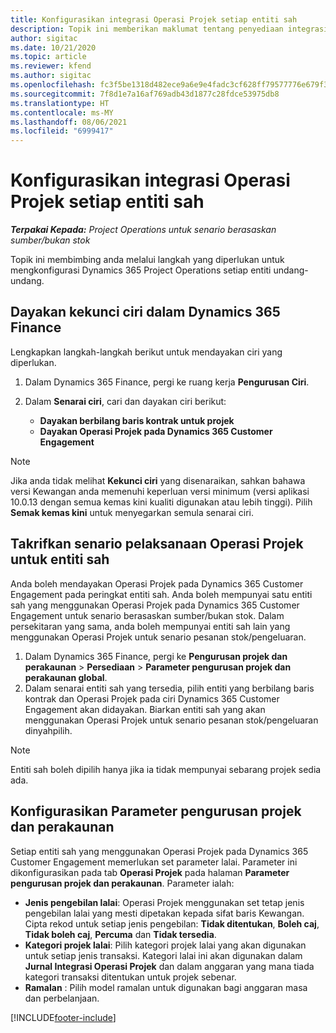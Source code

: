 ```yaml
---
title: Konfigurasikan integrasi Operasi Projek setiap entiti sah
description: Topik ini memberikan maklumat tentang penyediaan integrasi oleh entiti sah dalam Operasi Projek.
author: sigitac
ms.date: 10/21/2020
ms.topic: article
ms.reviewer: kfend
ms.author: sigitac
ms.openlocfilehash: fc3f5be1318d482ece9a6e9e4fadc3cf628ff79577776e679f32cef7c0b2fc8f
ms.sourcegitcommit: 7f8d1e7a16af769adb43d1877c28fdce53975db8
ms.translationtype: HT
ms.contentlocale: ms-MY
ms.lasthandoff: 08/06/2021
ms.locfileid: "6999417"
---
```

# <a name="configure-project-operations-integration-per-legal-entity"></a>Konfigurasikan integrasi Operasi Projek setiap entiti sah 

_**Terpakai Kepada:** Project Operations untuk senario berasaskan sumber/bukan stok_

Topik ini membimbing anda melalui langkah yang diperlukan untuk mengkonfigurasi Dynamics 365 Project Operations setiap entiti undang-undang.

## <a name="enable-feature-keys-in-dynamics-365-finance"></a>Dayakan kekunci ciri dalam Dynamics 365 Finance

Lengkapkan langkah-langkah berikut untuk mendayakan ciri yang diperlukan.

1. Dalam Dynamics 365 Finance, pergi ke ruang kerja **Pengurusan Ciri**.
2. Dalam **Senarai ciri**, cari dan dayakan ciri berikut:
  
    - **Dayakan berbilang baris kontrak untuk projek**
    - **Dayakan Operasi Projek pada Dynamics 365 Customer Engagement**

> [!NOTE]
> Jika anda tidak melihat **Kekunci ciri** yang disenaraikan, sahkan bahawa versi Kewangan anda memenuhi keperluan versi minimum (versi aplikasi 10.0.13 dengan semua kemas kini kualiti digunakan atau lebih tinggi). Pilih **Semak kemas kini** untuk menyegarkan semula senarai ciri.

## <a name="define-the-project-operations-deployment-scenario-for-a-legal-entity"></a>Takrifkan senario pelaksanaan Operasi Projek untuk entiti sah

Anda boleh mendayakan Operasi Projek pada Dynamics 365 Customer Engagement pada peringkat entiti sah. Anda boleh mempunyai satu entiti sah yang menggunakan Operasi Projek pada Dynamics 365 Customer Engagement untuk senario berasaskan sumber/bukan stok. Dalam persekitaran yang sama, anda boleh mempunyai entiti sah lain yang menggunakan Operasi Projek untuk senario pesanan stok/pengeluaran.

1. Dalam Dynamics 365 Finance, pergi ke **Pengurusan projek dan perakaunan** > **Persediaan** > **Parameter pengurusan projek dan perakaunan global**.
2. Dalam senarai entiti sah yang tersedia, pilih entiti yang berbilang baris kontrak dan Operasi Projek pada ciri Dynamics 365 Customer Engagement akan didayakan. Biarkan entiti sah yang akan menggunakan Operasi Projek untuk senario pesanan stok/pengeluaran dinyahpilih.

> [!NOTE]
> Entiti sah boleh dipilih hanya jika ia tidak mempunyai sebarang projek sedia ada.

## <a name="configure-project-management-and-accounting-parameters"></a>Konfigurasikan Parameter pengurusan projek dan perakaunan

Setiap entiti sah yang menggunakan Operasi Projek pada Dynamics 365 Customer Engagement memerlukan set parameter lalai. Parameter ini dikonfigurasikan pada tab **Operasi Projek** pada halaman **Parameter pengurusan projek dan perakaunan**. Parameter ialah:

  - **Jenis pengebilan lalai**: Operasi Projek menggunakan set tetap jenis pengebilan lalai yang mesti dipetakan kepada sifat baris Kewangan. Cipta rekod untuk setiap jenis pengebilan: **Tidak ditentukan**, **Boleh caj**, **Tidak boleh caj**, **Percuma** dan **Tidak tersedia**.
  - **Kategori projek lalai**: Pilih kategori projek lalai yang akan digunakan untuk setiap jenis transaksi. Kategori lalai ini akan digunakan dalam **Jurnal Integrasi Operasi Projek** dan dalam anggaran yang mana tiada kategori transaksi ditentukan untuk projek sebenar.
  - **Ramalan** : Pilih model ramalan untuk digunakan bagi anggaran masa dan perbelanjaan.


[!INCLUDE[footer-include](../includes/footer-banner.md)]